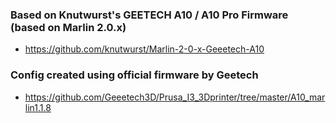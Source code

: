 ### Based on Knutwurst's GEETECH A10 / A10 Pro Firmware <br>(based on Marlin 2.0.x)
- https://github.com/knutwurst/Marlin-2-0-x-Geeetech-A10
### Config created using official firmware by Geetech
- https://github.com/Geeetech3D/Prusa_I3_3Dprinter/tree/master/A10_marlin1.1.8
